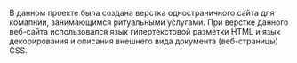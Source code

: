 В данном проекте была создана верстка одностраничного сайта для комапнии, занимающимся ритуальными услугами. При верстке данного веб-сайта использовался язык гипертекстовой разметки HTML и язык декорирования и описания внешнего вида документа (веб-страницы) CSS.

